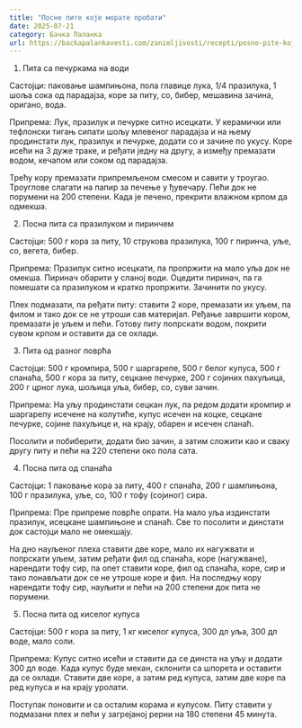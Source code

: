```yaml
---
title: "Посне пите које морате пробати"
date: 2025-07-21
category: Бачка Паланка
url: https://backapalankavesti.com/zanimljivosti/recepti/posne-pite-koje-morate-probati2/
---
```


1. Пита са печуркама на води

Састојци: паковање шампињона, пола главице лука, 1/4 празилука, 1 шоља сока од парадајза, коре за питу, со, бибер, мешавина зачина, оригано, вода.

Припрема: Лук, празилук и печурке ситно исецкати. У керамички или тефлонски тигањ сипати шољу млевеног парадајза и на њему продинстати лук, празилук и печурке, додати со и зачине по укусу. Коре исећи на 3 дуже траке, и ређати једну на другу, а између премазати водом, кечапом или соком од парадајза.

Трећу кору премазати припремљеном смесом и савити у троугао. Троуглове слагати на папир за печење у ђувечару. Пећи док не порумени на 200 степени. Када је печено, прекрити влажном крпом да одмекша.

2. Посна пита са празилуком и пиринчем

Састојци: 500 г кора за питу, 10 струкова празилука, 100 г пиринча, уље, со, вегета, бибер.

Припрема: Празилук ситно исецкати, па пропржити на мало уља док не омекша. Пиринач обарити у сланој води. Оцедити пиринач, па га помешати са празилуком и кратко пропржити. Зачинити по укусу.

Плех подмазати, па ређати питу: ставити 2 коре, премазати их уљем, па филом и тако док се не утроши сав материјал. Ређање завршити кором, премазати је уљем и пећи. Готову питу попрскати водом, покрити сувом крпом и оставити да се охлади.

3. Пита од разног поврћа

Састојци: 500 г кромпира, 500 г шаргарепе, 500 г белог купуса, 500 г спанаћа, 500 г кора за питу, сецкане печурке, 200 г сојиних пахуљица, 200 г црног лука, шољица уља, бибер, со, суви зачин.

Припрема: На уљу продинстати сецкан лук, па редом додати кромпир и шаргарепу исечене на колутиће, купус исечен на коцке, сецкане печурке, сојине пахуљице и, на крају, обарен и исечен спанаћ.

Посолити и побиберити, додати био зачин, а затим сложити као и сваку другу питу и пећи на 220 степени око пола сата.

4. Посна пита од спанаћа

Састојци: 1 паковање кора за питу, 400 г спанаћа, 200 г шампињона, 100 г празилука, уље, со, 100 г тофу (сојиног) сира.

Припрема: Пре припреме поврће опрати. На мало уља издинстати празилук, исецкане шампињоне и спанаћ. Све то посолити и динстати док састојци мало не омекшају.

На дно науљеног плеха ставити две коре, мало их нагужвати и попрскати уљем, затим ређати фил од спанаћа, коре (нагужване), нарендати тофу сир, па опет ставити коре, фил од спанаћа, коре, сир и тако понављати док се не утроше коре и фил. На последњу кору нарендати тофу сир, науљити и пећи на 200 степени док пита не порумени.

5. Посна пита од киселог купуса

Састојци: 500 г кора за питу, 1 кг киселог купуса, 300 дл уља, 300 дл воде, мало соли.

Припрема: Купус ситно исећи и ставити да се динста на уљу и додати 300 дл воде. Када купус буде мекан, склонити са шпорета и оставити да се охлади. Ставити две коре, а затим ред купуса, затим две коре па ред купуса и на крају уролати.

Поступак поновити и са осталим корама и купусом. Питу ставити у подмазани плех и пећи у загрејаној рерни на 180 степени 45 минута.
